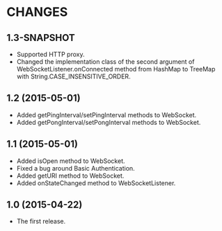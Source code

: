 CHANGES
=======

1.3-SNAPSHOT
------------

- Supported HTTP proxy.
- Changed the implementation class of the second argument of
  WebSocketListener.onConnected method from HashMap to TreeMap
  with String.CASE_INSENSITIVE_ORDER.


1.2 (2015-05-01)
----------------

- Added getPingInterval/setPingInterval methods to WebSocket.
- Added getPongInterval/setPongInterval methods to WebSocket.


1.1 (2015-05-01)
----------------

- Added isOpen method to WebSocket.
- Fixed a bug around Basic Authentication.
- Added getURI method to WebSocket.
- Added onStateChanged method to WebSocketListener.


1.0 (2015-04-22)
----------------

- The first release.
